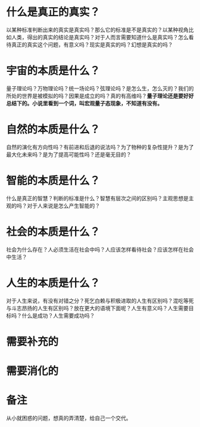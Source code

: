 # 什么是真正的真实？

以某种标准判断出来的真实是真实吗？那么它的标准是不是真实的？以某种视角比如人类，得出的真实的结论是真实吗？对于人而言需要知道什么是真实吗？怎么看待真正的真实这个问题，有意义吗？现实是真实的吗？幻想是真实的吗？

# 宇宙的本质是什么？

量子理论吗？万物理论吗？统一场论吗？弦理论吗？是怎么生，怎么灭的？我们的所处的世界是被模拟的吗？因果是成立的吗？真的有高维吗？**量子理论还是要好好总结下的。小说里看到一个词，叫宏观量子态现象，不知道有没有。**

# 自然的本质是什么？


自然的演化有方向性吗？有前进和后退的说法吗？为了物种的复杂性提升？是为了最大化未来吗？是为了提高可能性吗？还是毫无目的？


# 智能的本质是什么？


什么是真正的智慧？判断的标准是什么？智慧有层次之间的区别吗？主观思想是主观的吗？对于人来说是怎么产生智能的？

# 社会的本质是什么？

社会为什么存在？人必须生活在社会中吗？人应该怎样看待社会？应该怎样在社会中生活？

# 人生的本质是什么？


对于人生来说，有没有对错之分？死乞白赖与积极进取的人生有区别吗？混吃等死与斗志昂扬的人生有区别吗？放在更大的语境下面呢？人生有意义吗？人生需要目标吗？什么是成功？人生需要成功吗？






# 需要补充的





# 需要消化的





# 备注


从小就困惑的问题，想真的弄清楚，给自己一个交代。
